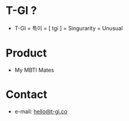 <link href="custom.css" rel="stylesheet"></link>
<script src="https://rawcdn.githack.com/oscarmorrison/md-page/master/md-page.js"></script><noscript>

# T-GI ?
- T-GI = 특이 = [ tgi ] = Singurarity = Unusual

# Product
- My MBTI Mates

# Contact
- e-mail: hello@t-gi.co
